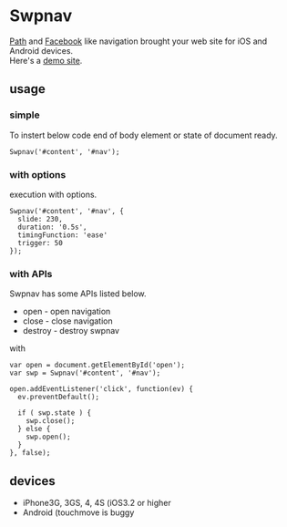 # Swpnav

[Path](https://path.com/) and [Facebook](http://facebook.com/) like navigation brought your web site for iOS and Android devices.  
Here's a [demo site](http://5509.me/sample/Swpnav/).

## usage

### simple

To instert below code end of body element or state of document ready.

	Swpnav('#content', '#nav');

### with options

execution with options.

	Swpnav('#content', '#nav', {
	  slide: 230,
	  duration: '0.5s',
	  timingFunction: 'ease'
	  trigger: 50
	});

### with APIs

Swpnav has some APIs listed below.

* open - open navigation
* close - close navigation
* destroy - destroy swpnav

with

	var open = document.getElementById('open');
	var swp = Swpnav('#content', '#nav');

	open.addEventListener('click', function(ev) {
	  ev.preventDefault();

	  if ( swp.state ) {
	    swp.close();
	  } else {
	    swp.open();
	  }
	}, false);

## devices

* iPhone3G, 3GS, 4, 4S (iOS3.2 or higher
* Android (touchmove is buggy
